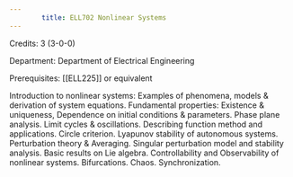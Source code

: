 ```yaml
---
        title: ELL702 Nonlinear Systems
---
```

Credits: 3 (3-0-0)

Department: Department of Electrical Engineering

Prerequisites: [[ELL225]] or equivalent

Introduction to nonlinear systems: Examples of phenomena, models & derivation of system equations. Fundamental properties: Existence & uniqueness, Dependence on initial conditions & parameters. Phase plane analysis. Limit cycles & oscillations. Describing function method and applications. Circle criterion. Lyapunov stability of autonomous systems. Perturbation theory & Averaging. Singular perturbation model and stability analysis. Basic results on Lie algebra. Controllability and Observability of nonlinear systems. Bifurcations. Chaos. Synchronization.